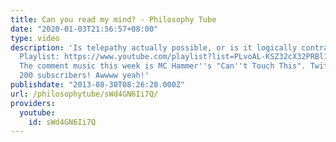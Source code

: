 ```yaml
---
title: Can you read my mind? - Philosophy Tube
date: "2020-01-03T21:56:57+08:00"
type: video
description: 'Is telepathy actually possible, or is it logically contradictory? Metaphysics
  Playlist: https://www.youtube.com/playlist?list=PLvoAL-KSZ32cX32PRBl1D4b4wr8DwhRQ4
  The comment music this week is MC Hammer''s "Can''t Touch This". Twitter: https://twitter.com/PhilosophyTube
  200 subscribers! Awwww yeah!'
publishdate: "2013-08-30T08:26:28.000Z"
url: /philosophytube/sWd4GN6Ii7Q/
providers:
  youtube:
    id: sWd4GN6Ii7Q
---
```

